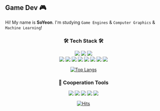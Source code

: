 ## Game Dev 🎮 
Hi! My name is **SoYeon**. I'm studying `Game Engines` & `Computer Graphics` & `Machine Learning`!

<div align="center">  
  
### 🛠 Tech Stack 🛠
</div>

<div align="center"> 
<img src="https://img.shields.io/badge/unity-FFFFFF?style=for-the-badge&logo=unity&logoColor=000000"/> <img src="https://img.shields.io/badge/unrealengine-0E1128?style=for-the-badge&logo=unreal engine&logoColor=FFFFFF"/> <img src="https://img.shields.io/badge/DirextX-2D963D?style=for-the-badge&logo=docsdotrs&logoColor=FFFFFF"/>
</div>


<div align="center">
<img src="https://img.shields.io/badge/C-A8B9CC?style=for-the-badge&logo=c&logoColor=FFFFFF"/> <img src="https://img.shields.io/badge/C++-00599C?style=for-the-badge&logo=cplusplus&logoColor=FFFFFF"/> <img src="https://img.shields.io/badge/Csharp-662D91?style=for-the-badge&logo=csharp&logoColor=FFFFFF"/> <img src="https://img.shields.io/badge/Python-3776AB?style=for-the-badge&logo=python&logoColor=FFFFFF"/> 
<img src="https://img.shields.io/badge/HTML5-E34F26?style=for-the-badge&logo=html5&logoColor=FFFFFF"/> 
<img src="https://img.shields.io/badge/CSS3-1572B6?style=for-the-badge&logo=css3&logoColor=FFFFFF"/> 
<img src="https://img.shields.io/badge/JavaScript-F7DF1E?style=for-the-badge&logo=javascript&logoColor=FFFFFF"/> 
<img src="https://img.shields.io/badge/Solidity-363636?style=for-the-badge&logo=solidity&logoColor=FFFFFF"/> 
</div>  
<div align="center">  

  </div>


<div align="center">  
  
[![Top Langs](https://github-readme-stats.vercel.app/api/top-langs/?username=SYiee&layout=compact)](https://github.com/SYiee/github-readme-stats)
</div>

    
<div align="center">  
  
### 📌 Cooperation Tools
</div>

<div align="center">

<img src="https://img.shields.io/badge/Github-181717?style=for-the-badge&logo=github&logoColor=FFFFFF"/> 
<img src="https://img.shields.io/badge/Git-F05032?style=for-the-badge&logo=git&logoColor=FFFFFF"/> 
<img src="https://img.shields.io/badge/Perforce-404040?style=for-the-badge&logo=perforce&logoColor=FFFFFF"/> 
<img src="https://img.shields.io/badge/Slack-4A154B?style=for-the-badge&logo=slack&logoColor=FFFFFF"/> 
<img src="https://img.shields.io/badge/Notion-000000?style=for-the-badge&logo=notion&logoColor=FFFFFF"/> 
</div>

<div align="center">  
  
[![Hits](https://hits.seeyoufarm.com/api/count/incr/badge.svg?url=https%3A%2F%2Fgithub.com%2FSYiee&count_bg=%239440CF&title_bg=%23555555&icon=github.svg&icon_color=%23E7E7E7&title=hits&edge_flat=false)](https://hits.seeyoufarm.com)
</div>  

<!--#404040#4A154B
slack
**SYiee/SYiee** is a ✨ _special_ ✨ repository because its `README.md` (this file) appears on your GitHub profile.

Here are some ideas to get you started:

- 🔭 I’m currently working on ...
- 🌱 I’m currently learning ...
- 👯 I’m looking to collaborate on ...
- 🤔 I’m looking for help with ...
- 💬 Ask me about ...
- 📫 How to reach me: ...
- 😄 Pronouns: ...
- ⚡ Fun fact: ...
-->
